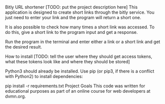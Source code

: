 Bitly URL shortener
[TODO: put the project description here]
This application is designed to create short links through the bitly service. You just need to enter your link and the program will return a short one.

It is also possible to check how many times a short link was accessed. To do this, give a short link to the program input and get a response.

Run the program in the terminal and enter either a link or a short link and get the desired result.

How to install
[TODO: tell the user where they should get access tokens, what these tokens look like and where they should be stored]

Python3 should already be installed. Use pip (or pip3, if there is a conflict with Python2) to install dependencies:

pip install -r requirements.txt
Project Goals
This code was written for educational purposes as part of an online course for web developers at dvmn.org.